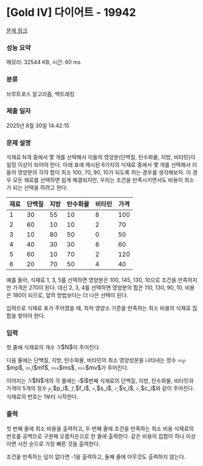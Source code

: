 # [Gold IV] 다이어트 - 19942 

[문제 링크](https://www.acmicpc.net/problem/19942) 

### 성능 요약

메모리: 32544 KB, 시간: 60 ms

### 분류

브루트포스 알고리즘, 백트래킹

### 제출 일자

2025년 8월 30일 14:42:15

### 문제 설명

<p>식재료 N개 중에서 몇 개를 선택해서 이들의 영양분(단백질, 탄수화물, 지방, 비타민)이 일정 이상이 되어야 한다. 아래 표에 제시된 6가지의 식재료 중에서 몇 개를 선택해서 이들의 영양분의 각각 합이 최소 100, 70, 90, 10가 되도록 하는 경우를 생각해보자. 이 경우 모든 재료를 선택하면 쉽게 해결되지만, 우리는 조건을 만족시키면서도 비용이 최소가 되는 선택을 하려고 한다.</p>

<table class="table table-bordered table-center-50 th-center td-center">
	<thead>
		<tr>
			<th>재료</th>
			<th>단백질</th>
			<th>지방</th>
			<th>탄수화물</th>
			<th>비타민</th>
			<th>가격</th>
		</tr>
	</thead>
	<tbody>
		<tr>
			<td>1</td>
			<td>30</td>
			<td>55</td>
			<td>10</td>
			<td>8</td>
			<td>100</td>
		</tr>
		<tr>
			<td>2</td>
			<td>60</td>
			<td>10</td>
			<td>10</td>
			<td>2</td>
			<td>70</td>
		</tr>
		<tr>
			<td>3</td>
			<td>10</td>
			<td>80</td>
			<td>50</td>
			<td>0</td>
			<td>50</td>
		</tr>
		<tr>
			<td>4</td>
			<td>40</td>
			<td>30</td>
			<td>30</td>
			<td>8</td>
			<td>60</td>
		</tr>
		<tr>
			<td>5</td>
			<td>60</td>
			<td>10</td>
			<td>70</td>
			<td>2</td>
			<td>120</td>
		</tr>
		<tr>
			<td>6</td>
			<td>20</td>
			<td>70</td>
			<td>50</td>
			<td>4</td>
			<td>40</td>
		</tr>
	</tbody>
</table>

<p>예를 들어, 식재료 1, 3, 5를 선택하면 영양분은 100, 145, 130, 10으로 조건을 만족하지만 가격은 270이 된다. 대신 2, 3, 4를 선택하면 영양분의 합은 110, 130, 90, 10, 비용은 180이 되므로, 앞의 방법보다는 더 나은 선택이 된다.</p>

<p>입력으로 식재료 표가 주어졌을 때, 최저 영양소 기준을 만족하는 최소 비용의 식재료 집합을 찾아야 한다.</p>

### 입력 

 <p>첫 줄에 식재료의 개수 <mjx-container class="MathJax" jax="CHTML" style="font-size: 109%; position: relative;"><mjx-math class="MJX-TEX" aria-hidden="true"><mjx-mi class="mjx-i"><mjx-c class="mjx-c1D441 TEX-I"></mjx-c></mjx-mi></mjx-math><mjx-assistive-mml unselectable="on" display="inline"><math xmlns="http://www.w3.org/1998/Math/MathML"><mi>N</mi></math></mjx-assistive-mml><span aria-hidden="true" class="no-mathjax mjx-copytext">$N$</span></mjx-container>이 주어진다.</p>

<p>다음 줄에는 단백질, 지방, 탄수화물, 비타민의 최소 영양성분을 나타내는 정수 <mjx-container class="MathJax" jax="CHTML" style="font-size: 109%; position: relative;"><mjx-math class="MJX-TEX" aria-hidden="true"><mjx-mi class="mjx-i"><mjx-c class="mjx-c1D45A TEX-I"></mjx-c></mjx-mi><mjx-mi class="mjx-i"><mjx-c class="mjx-c1D45D TEX-I"></mjx-c></mjx-mi></mjx-math><mjx-assistive-mml unselectable="on" display="inline"><math xmlns="http://www.w3.org/1998/Math/MathML"><mi>m</mi><mi>p</mi></math></mjx-assistive-mml><span aria-hidden="true" class="no-mathjax mjx-copytext">$mp$</span></mjx-container>, <mjx-container class="MathJax" jax="CHTML" style="font-size: 109%; position: relative;"><mjx-math class="MJX-TEX" aria-hidden="true"><mjx-mi class="mjx-i"><mjx-c class="mjx-c1D45A TEX-I"></mjx-c></mjx-mi><mjx-mi class="mjx-i"><mjx-c class="mjx-c1D453 TEX-I"></mjx-c></mjx-mi></mjx-math><mjx-assistive-mml unselectable="on" display="inline"><math xmlns="http://www.w3.org/1998/Math/MathML"><mi>m</mi><mi>f</mi></math></mjx-assistive-mml><span aria-hidden="true" class="no-mathjax mjx-copytext">$mf$</span></mjx-container>, <mjx-container class="MathJax" jax="CHTML" style="font-size: 109%; position: relative;"><mjx-math class="MJX-TEX" aria-hidden="true"><mjx-mi class="mjx-i"><mjx-c class="mjx-c1D45A TEX-I"></mjx-c></mjx-mi><mjx-mi class="mjx-i"><mjx-c class="mjx-c1D460 TEX-I"></mjx-c></mjx-mi></mjx-math><mjx-assistive-mml unselectable="on" display="inline"><math xmlns="http://www.w3.org/1998/Math/MathML"><mi>m</mi><mi>s</mi></math></mjx-assistive-mml><span aria-hidden="true" class="no-mathjax mjx-copytext">$ms$</span></mjx-container>, <mjx-container class="MathJax" jax="CHTML" style="font-size: 109%; position: relative;"><mjx-math class="MJX-TEX" aria-hidden="true"><mjx-mi class="mjx-i"><mjx-c class="mjx-c1D45A TEX-I"></mjx-c></mjx-mi><mjx-mi class="mjx-i"><mjx-c class="mjx-c1D463 TEX-I"></mjx-c></mjx-mi></mjx-math><mjx-assistive-mml unselectable="on" display="inline"><math xmlns="http://www.w3.org/1998/Math/MathML"><mi>m</mi><mi>v</mi></math></mjx-assistive-mml><span aria-hidden="true" class="no-mathjax mjx-copytext">$mv$</span></mjx-container>가 주어진다.</p>

<p>이어지는 <mjx-container class="MathJax" jax="CHTML" style="font-size: 109%; position: relative;"><mjx-math class="MJX-TEX" aria-hidden="true"><mjx-mi class="mjx-i"><mjx-c class="mjx-c1D441 TEX-I"></mjx-c></mjx-mi></mjx-math><mjx-assistive-mml unselectable="on" display="inline"><math xmlns="http://www.w3.org/1998/Math/MathML"><mi>N</mi></math></mjx-assistive-mml><span aria-hidden="true" class="no-mathjax mjx-copytext">$N$</span></mjx-container>개의 각 줄에는 <mjx-container class="MathJax" jax="CHTML" style="font-size: 109%; position: relative;"><mjx-math class="MJX-TEX" aria-hidden="true"><mjx-mi class="mjx-i"><mjx-c class="mjx-c1D456 TEX-I"></mjx-c></mjx-mi></mjx-math><mjx-assistive-mml unselectable="on" display="inline"><math xmlns="http://www.w3.org/1998/Math/MathML"><mi>i</mi></math></mjx-assistive-mml><span aria-hidden="true" class="no-mathjax mjx-copytext">$i$</span></mjx-container>번째 식재료의 단백질, 지방, 탄수화물, 비타민과 가격이 5개의 정수 <mjx-container class="MathJax" jax="CHTML" style="font-size: 109%; position: relative;"><mjx-math class="MJX-TEX" aria-hidden="true"><mjx-msub><mjx-mi class="mjx-i"><mjx-c class="mjx-c1D45D TEX-I"></mjx-c></mjx-mi><mjx-script style="vertical-align: -0.15em;"><mjx-mi class="mjx-i" size="s"><mjx-c class="mjx-c1D456 TEX-I"></mjx-c></mjx-mi></mjx-script></mjx-msub></mjx-math><mjx-assistive-mml unselectable="on" display="inline"><math xmlns="http://www.w3.org/1998/Math/MathML"><msub><mi>p</mi><mi>i</mi></msub></math></mjx-assistive-mml><span aria-hidden="true" class="no-mathjax mjx-copytext">$p_i$</span></mjx-container>, <mjx-container class="MathJax" jax="CHTML" style="font-size: 109%; position: relative;"><mjx-math class="MJX-TEX" aria-hidden="true"><mjx-msub><mjx-mi class="mjx-i"><mjx-c class="mjx-c1D453 TEX-I"></mjx-c></mjx-mi><mjx-script style="vertical-align: -0.15em; margin-left: -0.06em;"><mjx-mi class="mjx-i" size="s"><mjx-c class="mjx-c1D456 TEX-I"></mjx-c></mjx-mi></mjx-script></mjx-msub></mjx-math><mjx-assistive-mml unselectable="on" display="inline"><math xmlns="http://www.w3.org/1998/Math/MathML"><msub><mi>f</mi><mi>i</mi></msub></math></mjx-assistive-mml><span aria-hidden="true" class="no-mathjax mjx-copytext">$f_i$</span></mjx-container>, <mjx-container class="MathJax" jax="CHTML" style="font-size: 109%; position: relative;"><mjx-math class="MJX-TEX" aria-hidden="true"><mjx-msub><mjx-mi class="mjx-i"><mjx-c class="mjx-c1D460 TEX-I"></mjx-c></mjx-mi><mjx-script style="vertical-align: -0.15em;"><mjx-mi class="mjx-i" size="s"><mjx-c class="mjx-c1D456 TEX-I"></mjx-c></mjx-mi></mjx-script></mjx-msub></mjx-math><mjx-assistive-mml unselectable="on" display="inline"><math xmlns="http://www.w3.org/1998/Math/MathML"><msub><mi>s</mi><mi>i</mi></msub></math></mjx-assistive-mml><span aria-hidden="true" class="no-mathjax mjx-copytext">$s_i$</span></mjx-container>, <mjx-container class="MathJax" jax="CHTML" style="font-size: 109%; position: relative;"><mjx-math class="MJX-TEX" aria-hidden="true"><mjx-msub><mjx-mi class="mjx-i"><mjx-c class="mjx-c1D463 TEX-I"></mjx-c></mjx-mi><mjx-script style="vertical-align: -0.15em;"><mjx-mi class="mjx-i" size="s"><mjx-c class="mjx-c1D456 TEX-I"></mjx-c></mjx-mi></mjx-script></mjx-msub></mjx-math><mjx-assistive-mml unselectable="on" display="inline"><math xmlns="http://www.w3.org/1998/Math/MathML"><msub><mi>v</mi><mi>i</mi></msub></math></mjx-assistive-mml><span aria-hidden="true" class="no-mathjax mjx-copytext">$v_i$</span></mjx-container>, <mjx-container class="MathJax" jax="CHTML" style="font-size: 109%; position: relative;"><mjx-math class="MJX-TEX" aria-hidden="true"><mjx-msub><mjx-mi class="mjx-i"><mjx-c class="mjx-c1D450 TEX-I"></mjx-c></mjx-mi><mjx-script style="vertical-align: -0.15em;"><mjx-mi class="mjx-i" size="s"><mjx-c class="mjx-c1D456 TEX-I"></mjx-c></mjx-mi></mjx-script></mjx-msub></mjx-math><mjx-assistive-mml unselectable="on" display="inline"><math xmlns="http://www.w3.org/1998/Math/MathML"><msub><mi>c</mi><mi>i</mi></msub></math></mjx-assistive-mml><span aria-hidden="true" class="no-mathjax mjx-copytext">$c_i$</span></mjx-container>와 같이 주어진다. 식재료의 번호는 1부터 시작한다.</p>

### 출력 

 <p>첫 번째 줄에 최소 비용을 출력하고, 두 번째 줄에 조건을 만족하는 최소 비용 식재료의 번호를 공백으로 구분해 오름차순으로 한 줄에 출력한다. 같은 비용의 집합이 하나 이상이면 사전 순으로 가장 빠른 것을 출력한다.</p>

<p>조건을 만족하는 답이 없다면 -1을 출력하고, 둘째 줄에 아무것도 출력하지 않는다.</p>

